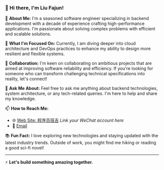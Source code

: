 ### 👋 Hi there, I'm Liu Fajun!

🔭 **About Me:**
I'm a seasoned software engineer specializing in backend development with a decade of experience crafting high-performance applications. I'm passionate about solving complex problems with efficient and scalable solutions.

🌱 **What I'm Focused On:**
Currently, I am diving deeper into cloud architecture and DevOps practices to enhance my ability to design more resilient and flexible systems.

👯 **Collaboration:**
I'm keen on collaborating on ambitious projects that are aimed at improving software reliability and efficiency. If you're looking for someone who can transform challenging technical specifications into reality, let's connect!

💬 **Ask Me About:**
Feel free to ask me anything about backend technologies, system architecture, or any tech-related queries. I'm here to help and share my knowledge.

📫 **How to Reach Me:**
- 🌐 [Web Site: 程序员班吉](https://benggee.com) _Link your WeChat account here_
- 📧 [Email](mailto:devfajun@gmail.com)

📚 **Fun Fact:**
I love exploring new technologies and staying updated with the latest industry trends. Outside of work, you might find me hiking or reading a good sci-fi novel!

---

⚡ **Let's build something amazing together.**

<!--
**seepre/seepre** is a ✨ _special_ ✨ repository because its `README.md` (this file) appears on your GitHub profile.

Here are some ideas to get you started:

- 🔭 I’m currently working on ...
- 🌱 I’m currently learning ...
- 👯 I’m looking to collaborate on ...
- 🤔 I’m looking for help with ...
- 💬 Ask me about ...
- 📫 How to reach me: ...
- 😄 Pronouns: ...
- ⚡ Fun fact: ...
-->
